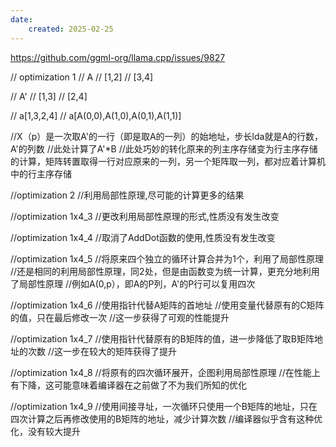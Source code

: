 ```yaml
---
date:
    created: 2025-02-25
---
```


https://github.com/ggml-org/llama.cpp/issues/9827


// optimization 1
// A
// [1,2]
// [3,4]

// A'
// [1,3]
// [2,4]

// a[1,3,2,4]
// a[A(0,0),A(1,0),A(0,1),A(1,1)]

//X（p）是一次取A'的一行（即是取A的一列）的始地址，步长lda就是A的行数，A'的列数
//此处计算了A'*B
//此处巧妙的转化原来的列主序存储变为行主序存储的计算，矩阵转置取得一行对应原来的一列，另一个矩阵取一列，都对应着计算机中的行主序存储

//optimization 2
//利用局部性原理,尽可能的计算更多的结果

//optimization 1x4_3
//更改利用局部性原理的形式,性质没有发生改变

//optimization 1x4_4
//取消了AddDot函数的使用,性质没有发生改变

//optimization 1x4_5
//将原来四个独立的循环计算合并为1个，利用了局部性原理
//还是相同的利用局部性原理，同2处，但是由函数变为统一计算，更充分地利用了局部性原理
//例如A(0,p），即A的P列，A'的P行可以复用四次

//optimization 1x4_6
//使用指针代替A矩阵的首地址
//使用变量代替原有的C矩阵的值，只在最后修改一次
//这一步获得了可观的性能提升

//optimization 1x4_7
//使用指针代替原有的B矩阵的值，进一步降低了取B矩阵地址的次数
//这一步在较大的矩阵获得了提升

//optimization 1x4_8
//将原有的四次循环展开，企图利用局部性原理
//在性能上有下降，这可能意味着编译器在之前做了不为我们所知的优化

//optimization 1x4_9
//使用间接寻址，一次循环只使用一个B矩阵的地址，只在四次计算之后再修改使用的B矩阵的地址，减少计算次数
//编译器似乎含有这种优化，没有较大提升
